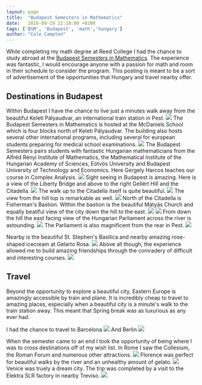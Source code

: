 ```yaml
---
layout: page
title:  "Budapest Semesters in Mathematics"
date:   2016-09-19 22:10:00 +0200
tags: ['BSM', 'Budapest', 'math','hungary']
author: "Cole Campton"
---
```


While completing my math degree at Reed College I had the chance to study abroad at the [Budapest Semesters in Mathematics](https://www.budapestsemesters.com/). The experience was fantastic, I would encourage anyone with a passion for math and room in their schedule to consider the program. This posting is meant to be a sort of advertisement of the opportunities that Hungary and travel nearby offer.

## Destinations in Budapest
Within Budapest I have the chance to live just a minutes walk away from the beautiful Keleti Pályaudvar, an international train station in Pest. 
![](images/BSM/keleti.JPG)
The Budapest Semesters in Mathematics is hosted at the McDaniels School which is four blocks north of Keleti Pályaudvar. The building also hosts several other international programs, including several for european students preparing for medical school examinations. 
![](images/BSM/mcdaniels.JPG)
The Budapest Semesters pairs students with fantastic Hungarian mathematicians from the Alfréd Rényi Institute of Mathematics, the Mathematical Institute of the Hungarian Academy of Sciences, Eötvös University and Budapest University of Technology and Economics. Here Gergely Harcos teaches our course in Complex Analysis. 
![](images/BSM/BSMclass.JPG)
Sight seeing in Budapest is amazing. Here is a view of the Liberty Bridge and above to the right Gellért Hill and the Citadella.
![](images/BSM/libertybridge.JPG)
The walk up to the Citadella itself is quite beautiful. 
![](images/BSM/citdellapath.JPG)
The view from the hill top is remarkable as well. 
![](images/BSM/citadella.JPG)
North of the Citadella is Fisherman's Bastion. Within the bastion is the beautiful Mátyás Church and equally beatiful view of the city down the hill to the east.
![](images/BSM/bastionoutside.JPG)
![](images/BSM/fishermanbastion.JPG)
From down the hill the east facing view of the Hungarian Parliament across the river is astounding. 
![](images/BSM/parliament.JPG)
The Parliament is also magnificent from the rear in Pest. 
![](images/BSM/parliamentrear.JPG)

Nearby is the beautiful St. Stephen's Basilica and nearby amazing rose-shaped icecream at Gelarto Rosa. 
![](images/BSM/basillica.JPG)
Above all though, the experience allowed me to build amazing friendships through the comradery of difficult and interesting courses.
![](images/BSM/roomates.JPG)
## Travel
Beyond the opportunity to explore a beautiful city, Eastern Europe is amazingly accessible by train and plane. It is incredibly cheap to travel to amazing places, especially when a beautiful city is a minute's walk to the train station away. This meant that Spring break was as luxurious as any ever had.

I had the chance to travel to Barcelona
![](images/BSM/barcelona.JPG)
And Berlin
![](images/BSM/berlin.JPG)

When the semester came to an end I took the opportunity of being where I was to cross destinations off of my wish list. In Rome I saw the Collesium, the Roman Forum and numerous other attractions.
![](images/BSM/rome.JPG)
Florence was perfect for beautiful walks by the river and an unhealthy amount of gelato.
![](images/BSM/florence.JPG)
Venice was truely a dream city. The trip was completed by a visit to the Elektra SLR factory in nearby Treviso. 
![](images/BSM/venice.JPG)